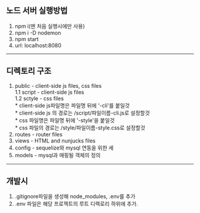 ## 노드 서버 실행방법
  1. npm i(맨 처음 실행시에만 사용)
  2. npm i -D nodemon
  3. npm start
  4. url: localhost:8080
- - -
## 디렉토리 구조
  1. public - client-side js files,  css files<br>
    1.1 script - client-side js files<br>
    1.2 sctyle - css files<br>
    * client-side js파일명은 파일명 뒤에 '-cli'를 붙일것<br>
    * client-side js 의 경로는 /script/파일이름-cli.js로 설정할것<br>
    * css 파일명은 파일명 뒤에 '-style'을 붙일것<br>
    * css 파일의 경로는 /style/파일이름-style.css로 설정할것<br>
  2. routes - router files
  3. views - HTML and nunjucks files 
  4. config - sequelize와 mysql 연동을 위한 세
  5. models - mysql과 매핑될 객체의 정의
- - - 
## 개발시
  1. .gitignore파일을 생성해 node_modules, .env를 추가
  2. .env 파일은 해당 프로젝트의 루트 디렉로리 하위에 추가.